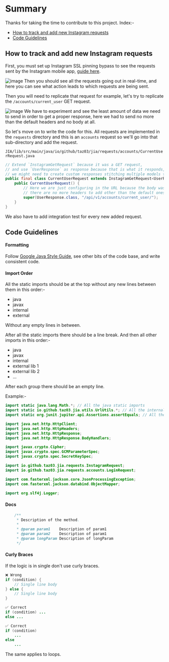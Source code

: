 # Summary
Thanks for taking the time to contribute to this project.
Index:-
- [How to track and add new Instagram requests](#how-to-track-and-add-new-instagram-requests)
- [Code Guidelines](#code-guidelines)

## How to track and add new Instagram requests
First, you must set up Instagram SSL pinning bypass to see the requests sent by the Instagram mobile app, [guide here](https://github.com/Eltion/Instagram-SSL-Pinning-Bypass).

![image](https://github.com/Taz03/JIA/assets/73871477/62e57422-8912-48ea-9b0a-7272c165a41e)
Then you should see all the requests going out in real-time, and here you can see what action leads to which requests are being sent.

Then you will need to replicate that request for example, let's try to replicate the `/accounts/current_user` GET request.

![image](https://github.com/Taz03/JIA/assets/73871477/7b02b0f1-a8ec-44e8-ac92-eb120094c10b)
We have to experiment and see the least amount of data we need to send in order to get a proper response, here we had to send no more than the default headers and no body at all.

So let's move on to write the code for this. All requests are implemented in the `requests` directory and this is an `accounts` request so we'll go into that sub-directory and add the request.

`JIA/lib/src/main/java/io/github/taz03/jia/requests/accounts/CurrentUserRequest.java`
```java
// Extend `InstagramGetRequest` because it was a GET request,
// and use `UserResponse` as response because that is what it responds,
// we might need to create custom responses stitching multiple models together in some cases
public final class CurrentUserRequest extends InstagramGetRequest<UserResponse> {
    public CurrentUserRequest() {
        // Here we are just configuring in the URL because the body was empty and
        // there are no more headers to add other than the default ones
        super(UserResponse.class, "/api/v1/accounts/current_user/");
    }
}
```
We also have to add integration test for every new added request.

## Code Guidelines

#### Formatting
Follow [Google Java Style Guide](https://google.github.io/styleguide/javaguide.html), see other bits of the code base, and write consistent code.

#### Import Order
All the static imports should be at the top without any new lines between them in this order:-
- java
- javax
- internal
- external

Without any empty lines in between.

After all the static imports there should be a line break.
And then all other imports in this order:-
- java
- javax
- internal
- external lib 1
- external lib 2
- ...

After each group there should be an empty line.

Example:-
```java
import static java.lang.Math.*; // All the java static imports
import static io.github.taz03.jia.utils.UrlUtils.*; // All the internal static imports
import static org.junit.jupiter.api.Assertions.assertEquals; // All the external static imports

import java.net.http.HttpClient;
import java.net.http.HttpHeaders;
import java.net.http.HttpResponse;
import java.net.http.HttpResponse.BodyHandlers;

import javax.crypto.Cipher;
import javax.crypto.spec.GCMParameterSpec;
import javax.crypto.spec.SecretKeySpec;

import io.github.taz03.jia.requests.InstagramRequest;
import io.github.taz03.jia.requests.accounts.LoginRequest;

import com.fasterxml.jackson.core.JsonProcessingException;
import com.fasterxml.jackson.databind.ObjectMapper;

import org.slf4j.Logger;
```

#### Docs
```java
    /**
     * Description of the method.
     *
     * @param param1    Description of param1
     * @param param2    Description of param1
     * @param longParam Description of longParam
     */
```

#### Curly Braces
If the logic is in single don't use curly braces.
```java
❌ Wrong
if (condition) {
    // Single line body
} else {
    // Single line body
}
```
```java
✅ Correct
if (condition) ...
else ...
```
```java
✅ Correct
if (condition)
    ...
else
    ...
```
The same applies to loops.
